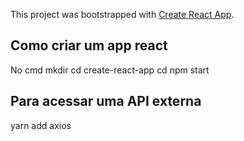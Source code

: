 This project was bootstrapped with [Create React App](https://github.com/facebook/create-react-app).

## Como criar um app react

No cmd
mkdir <nome-da-pasta>
cd <nome-da-pasta>
create-react-app <nome-do-projeto>
cd <nome-do-projeto>
npm start

## Para acessar uma API externa
yarn add axios